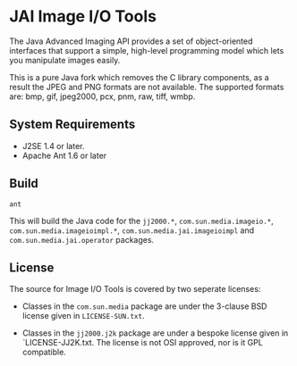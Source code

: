 #  JAI Image I/O Tools

The Java Advanced Imaging API provides a set of object-oriented interfaces that support a simple, high-level programming model which lets you manipulate images easily.

This is a pure Java fork which removes the C library components, as a result the JPEG and PNG formats are not available. The supported formats are: bmp, gif, jpeg2000, pcx, pnm, raw, tiff, wmbp.

## System Requirements

- J2SE 1.4  or later.
- Apache Ant 1.6  or later

## Build

```
ant
```

This will build the Java code for the `jj2000.*`, `com.sun.media.imageio.*`, `com.sun.media.imageioimpl.*`, `com.sun.media.jai.imageioimpl` and `com.sun.media.jai.operator` packages. 

## License

The source for Image I/O Tools is covered by two seperate licenses:

- Classes in the `com.sun.media` package are under the 3-clause BSD
license given in `LICENSE-SUN.txt`.

- Classes in the `jj2000.j2k` package are under a bespoke license 
  given in `LICENSE-JJ2K.txt. The license is not OSI approved, nor
  is it GPL compatible.

